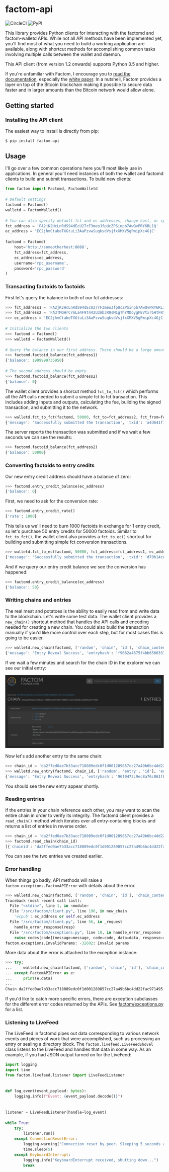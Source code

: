 # factom-api

![CircleCI](https://img.shields.io/circleci/build/github/FactomProject/factom-api)
![PyPI](https://img.shields.io/pypi/v/factom-api)

This library provides Python clients for interacting with the factomd and factom-walletd APIs. While not all API methods have been implemented yet, you'll find most of what you need to build a working application are available, along with shortcut methods for accomplishing common tasks involving multiple calls between the wallet and daemon.

This API client (from version 1.2 onwards) supports Python 3.5 and higher.

If you're unfamiliar with Factom, I encourage you to [read the documentation](http://docs.factom.com/), especially the [white paper](https://github.com/FactomProject/FactomDocs/blob/master/whitepaper.md). In a nutshell, Factom provides a layer on top of the Bitcoin blockchain making it possible to secure data faster and in larger amounts than the Bitcoin network would allow alone.

## Getting started

### Installing the API client

The easiest way to install is directly from pip:

```
$ pip install factom-api
```

## Usage

I'll go over a few common operations here you'll most likely use in applications. In general you'll need instances of both the wallet and factomd clients to build and submit transactions. To build new clients:

```python
from factom import Factomd, FactomWalletd

# Default settings
factomd = Factomd()
walletd = FactomWalletd()

# You can also specify default fct and ec addresses, change host, or specify RPC credentials, for example:
fct_address = 'FA2jK2HcLnRdS94dEcU27rF3meoJfpUcZPSinpb7AwQvPRY6RL1Q'
ec_address = 'EC2jhmCtabeTXGtuLi3AaPzvwSuqksdVsjfxXMXV5gPmipXc4GjC'

factomd = Factomd(
    host='http://someotherhost:8088',
    fct_address=fct_address,
    ec_address=ec_address,
    username='rpc_username',
    password='rpc_password'
)
```

### Transacting factoids to factoids

First let's query the balance in both of our fct addresses:

```python
>>> fct_address1 = 'FA2jK2HcLnRdS94dEcU27rF3meoJfpUcZPSinpb7AwQvPRY6RL1Q'
>>> fct_address2 = 'FA3TMQHrCrmLa4F9t442U3Ab3R9sM1gThYMDoygPEVtxrbHtFRtg'
>>> ec_address = 'EC2jhmCtabeTXGtuLi3AaPzvwSuqksdVsjfxXMXV5gPmipXc4GjC'

# Initialize the two clients
>>> factomd = Factomd()
>>> walletd = FactomWalletd()

# Query the balance in our first address. There should be a large amount
>>> factomd.factoid_balance(fct_address1)
{'balance': 1999999735950}

# The second address should be empty.
>>> factomd.factoid_balance(fct_address2)
{'balance': 0}
```

The wallet client provides a shorcut method `fct_to_fct()` which performs all the API calls needed to submit a simple fct to fct transaction. This includes adding inputs and outputs, calculating the fee, building the signed transaction, and submitting it to the network.

```python
>>> walletd.fct_to_fct(factomd, 50000, fct_to=fct_address2, fct_from=fct_address1)
{'message': 'Successfully submitted the transaction', 'txid': 'a4d641f13d82b1d1682549d44fa41c7e1b01f1a16f8cbddb5c695df53fcebfd7'}
```

The server reports the transaction was submitted and if we wait a few seconds we can see the results:

```python
>>> factomd.factoid_balance(fct_address2)
{'balance': 50000}
```

### Converting factoids to entry credits

Our new entry credit address should have a balance of zero:

```python
>>> factomd.entry_credit_balance(ec_address)
{'balance': 0}
```

First, we need to ask for the conversion rate:

```python
>>> factomd.entry_credit_rate()
{'rate': 1000}
```

This tells us we'll need to burn 1000 factoids in exchange for 1 entry credit, so let's purchase 50 entry credits for 50000 factoids. Similar to `fct_to_fct()`, the wallet client also provides a `fct_to_ec()` shortcut for building and submitting simple fct conversion transactions.

```python
>>> walletd.fct_to_ec(factomd, 50000, fct_address=fct_address1, ec_address=ec_address)
{'message': 'Successfully submitted the transaction', 'txid': 'd70b14ce05a21dbf772d1894383694b4537e17454915fc42dc20f02c1e0e2df2'}
```

And if we query our entry credit balance we see the conversion has happened:

```python
>>> factomd.entry_credit_balance(ec_address)
{'balance': 50}
```

### Writing chains and entries

The real meat and potatoes is the ability to easily read from and write data to the blockchain. Let's write some test data. The wallet client provides a `new_chain()` shortcut method that handles the API calls and encoding needed for creating a new chain. You could also build the transaction manually if you'd like more control over each step, but for most cases this is going to be easier.

```python
>>> walletd.new_chain(factomd, ['random', 'chain', 'id'], 'chain_content', ec_address=ec_address)
{'message': 'Entry Reveal Success', 'entryhash': 'f9662a4675f4bb6566337eafd8237ab9fd2ba396947dadeb677c0526d367a5ce', 'chainid': 'da2ffed0ae7b33acc718089edc0f1d001289857cc27a49b6bc4dd22fac971495'}
```

If we wait a few minutes and search for the chain ID in the explorer we can see our initial entry:

![Our new chain](screenshots/chain.png "Our new chain")

Now let's add another entry to the same chain:

```python
>>> chain_id = 'da2ffed0ae7b33acc718089edc0f1d001289857cc27a49b6bc4dd22fac971495'
>>> walletd.new_entry(factomd, chain_id, ['random', 'entry', 'id'], 'entry_content', ec_address=ec_address)
{'message': 'Entry Reveal Success', 'entryhash': '96f0472c9ec8a76c861fb4df37beb742938f41bbe492dc04893337bf387b83c5', 'chainid': 'da2ffed0ae7b33acc718089edc0f1d001289857cc27a49b6bc4dd22fac971495'}
```

You should see the new entry appear shortly.

### Reading entries

If the entries in your chain reference each other, you may want to scan the entire chain in order to verify its integrity. The factomd client provides a `read_chain()` method which iterates over all entry-containing blocks and returns a list of entries in reverse order.

```python
>>> chain_id = 'da2ffed0ae7b33acc718089edc0f1d001289857cc27a49b6bc4dd22fac971495'
>>> factomd.read_chain(chain_id)
[{'chainid': 'da2ffed0ae7b33acc718089edc0f1d001289857cc27a49b6bc4dd22fac971495', 'extids': ['random', 'entry', 'id'], 'content': 'entry_content'}, {'chainid': 'da2ffed0ae7b33acc718089edc0f1d001289857cc27a49b6bc4dd22fac971495', 'extids': ['random', 'chain', 'id'], 'content': 'chain_content'}]
```

You can see the two entries we created earlier.

### Error handling

When things go badly, API methods will raise a `factom.exceptions.FactomAPIError` with details about the error.

```python
>>> walletd.new_chain(factomd, ['random', 'chain', 'id'], 'chain_content', ec_address=ec_address)
Traceback (most recent call last):
  File "<stdin>", line 1, in <module>
  File "/src/factom/client.py", line 196, in new_chain
    'ecpub': ec_address or self.ec_address
  File "/src/factom/client.py", line 56, in _request
    handle_error_response(resp)
  File "/src/factom/exceptions.py", line 18, in handle_error_response
    raise codes[code](message=message, code=code, data=data, response=resp)
factom.exceptions.InvalidParams: -32602: Invalid params
```

More data about the error is attached to the exception instance:

```python
>>> try:
...     walletd.new_chain(factomd, ['random', 'chain', 'id'], 'chain_content', ec_address=ec_address)
... except FactomAPIError as e:
...     print(e.data)
...
Chain da2ffed0ae7b33acc718089edc0f1d001289857cc27a49b6bc4dd22fac971495 already exists
```

If you'd like to catch more specific errors, there are exception subclasses for the different error codes returned by the APIs. See [factom/exceptions.py](factom/exceptions.py) for a list.

### Listening to LiveFeed

The LiveFeed in factomd pipes out data corresponding to various network events and pieces of work that were accomplished, such as processing an entry or sealing a directory block. The `factom.livefeed.LiveFeedShovel` class listens to the LiveFeed and handles that data in some way. As an example, if you had JSON output turned on for the LiveFeed:

```python
import logging
import time
from factom.livefeed.listener import LiveFeedListener


def log_event(event_payload: bytes):
    logging.info(f"Event: {event_payload.decode()}")


listener = LiveFeedListener(handle=log_event)

while True:
    try:
        listener.run()
    except ConnectionResetError:
        logging.warning("Connection reset by peer. Sleeping 5 seconds and restarting...")
        time.sleep(5)
    except KeyboardInterrupt:
        logging.info("KeyboardInterrupt received, shutting down...")
        break
```
